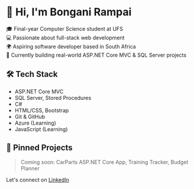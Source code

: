 # 👋 Hi, I'm Bongani Rampai

🎓 Final-year Computer Science student at UFS  
💻 Passionate about full-stack web development  
🌍 Aspiring software developer based in South Africa  
🚀 Currently building real-world ASP.NET Core MVC & SQL Server projects

## 🛠️ Tech Stack
- ASP.NET Core MVC
- SQL Server, Stored Procedures
- C#
- HTML/CSS, Bootstrap
- Git & GitHub
- Azure (Learning)
- JavaScript (Learning)

## 📌 Pinned Projects
> Coming soon: CarParts ASP.NET Core App, Training Tracker, Budget Planner

Let's connect on [LinkedIn](https://www.linkedin.com/in/bongani-rampai)
